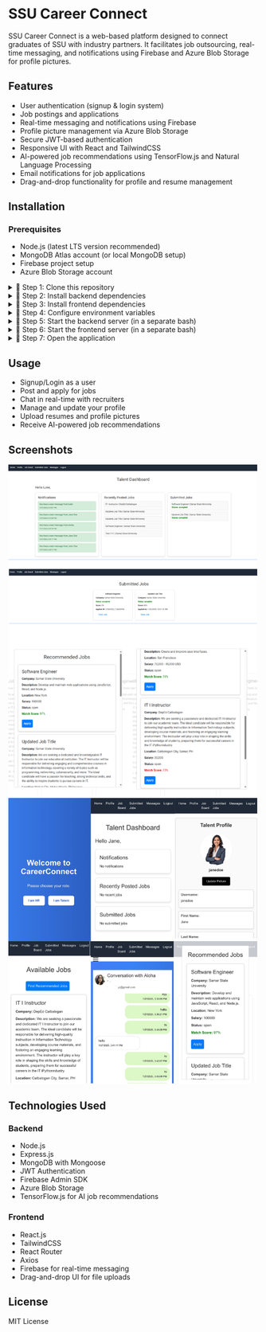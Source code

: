 # SSU Career Connect

SSU Career Connect is a web-based platform designed to connect graduates of SSU with industry partners. It facilitates job outsourcing, real-time messaging, and notifications using Firebase and Azure Blob Storage for profile pictures.

## Features
- User authentication (signup & login system)
- Job postings and applications
- Real-time messaging and notifications using Firebase
- Profile picture management via Azure Blob Storage
- Secure JWT-based authentication
- Responsive UI with React and TailwindCSS
- AI-powered job recommendations using TensorFlow.js and Natural Language Processing
- Email notifications for job applications
- Drag-and-drop functionality for profile and resume management

## Installation

### Prerequisites
- Node.js (latest LTS version recommended)
- MongoDB Atlas account (or local MongoDB setup)
- Firebase project setup
- Azure Blob Storage account

<details>
<summary>📌 Step 1: Clone this repository</summary>

    git clone https://github.com/lukeperry/ssu-career-connect.git
    cd ssu-career-connect

</details>

<details>
<summary>📌 Step 2: Install backend dependencies</summary>

    yarn install

</details>

<details>
<summary>📌 Step 3: Install frontend dependencies</summary>

    cd client
    yarn install

</details>

<details>
<summary>📌 Step 4: Configure environment variables</summary>

Create a `.env` file in the root directory for the backend and copy the following:

    # MongoDB connection URI
    MONGODB_URI=mongodb+srv://<username>:<password>@<cluster-url>/<database-name>

    # JWT secret key for signing tokens (Use a strong, randomly generated key)
    JWT_SECRET=your_jwt_secret_key

    # Server port
    PORT=5000

    # Azure Blob Storage
    AZURE_STORAGE_CONNECTION_STRING=your_azure_storage_connection_string
    AZURE_STORAGE_CONTAINER_NAME=your_container_name

    # Email credentials for sending password reset emails
    EMAIL_USER=yourEmail@example.com
    EMAIL_PASS=yourEmailPassword

    # Azure Key Vault
    KEY_VAULT_NAME=your_key_vault_name
    FIREBASE_SERVICE_ACCOUNT_SECRET_NAME=your_firebase_secret_name
    AZURE_CLIENT_ID=your_azure_client_id
    AZURE_TENANT_ID=your_azure_tenant_id
    AZURE_CLIENT_SECRET=your_azure_client_secret

Create a `.env` file in the `client` directory for the frontend and copy the following:

    FAST_REFRESH=false
    SKIP_PREFLIGHT_CHECK=true
    CHOKIDAR_USEPOLLING=true
    WATCHPACK_POLLING=true
    WDS_SOCKET_HOST=127.0.0.1

    # API Backend Address
    REACT_APP_API_ADDRESS=https://your-backend-url.com

    # Firebase Configuration
    REACT_APP_FIREBASE_API_KEY=your_firebase_api_key
    REACT_APP_FIREBASE_AUTH_DOMAIN=your_firebase_auth_domain
    REACT_APP_FIREBASE_PROJECT_ID=your_firebase_project_id
    REACT_APP_FIREBASE_STORAGE_BUCKET=your_firebase_storage_bucket
    REACT_APP_FIREBASE_MESSAGING_SENDER_ID=your_firebase_messaging_sender_id
    REACT_APP_FIREBASE_APP_ID=your_firebase_app_id
    REACT_APP_FIREBASE_MEASUREMENT_ID=your_firebase_measurement_id

</details>

<details>
<summary>📌 Step 5: Start the backend server (in a separate bash)</summary>
    
    cd server
    yarn start

</details>

<details>
<summary>📌 Step 6: Start the frontend server (in a separate bash)</summary>

    cd client
    yarn start

</details>

<details>
<summary>📌 Step 7: Open the application</summary>

Open your browser and go to:

    http://localhost:3000

</details>

## Usage
- Signup/Login as a user
- Post and apply for jobs
- Chat in real-time with recruiters
- Manage and update your profile
- Upload resumes and profile pictures
- Receive AI-powered job recommendations

## Screenshots
<img src="screenshots/1.png" alt="1" width="500px">
<img src="screenshots/2.png" alt="2" width="500px">

## Technologies Used
### Backend
- Node.js
- Express.js
- MongoDB with Mongoose
- JWT Authentication
- Firebase Admin SDK
- Azure Blob Storage
- TensorFlow.js for AI job recommendations

### Frontend
- React.js
- TailwindCSS
- React Router
- Axios
- Firebase for real-time messaging
- Drag-and-drop UI for file uploads

## License
MIT License
